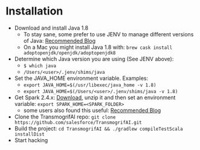# Installation

* Download and install Java 1.8
    * To stay sane, some prefer to use JENV to manage different versions of Java: [Recommended Blog](https://medium.com/@danielnenkov/multiple-jdk-versions-on-mac-os-x-with-jenv-5ea5522ddc9b)
    * On a Mac you might install Java 1.8 with: `brew cask install adoptopenjdk/openjdk/adoptopenjdk8`
* Determine which Java version you are using (See JENV above):
  * `$ which java`
  * `/Users/<user>/.jenv/shims/java`
* Set the JAVA_HOME environment variable.  Examples: 
  * `export JAVA_HOME=$(/usr/libexec/java_home -v 1.8)`
  * `export JAVA_HOME=$(/Users/<user>/.jenv/shims/java -v 1.8)`
* Get Spark 2.4.x: [Download](https://spark.apache.org/downloads.html), unzip it and then set an environment variable: `export SPARK_HOME=<SPARK_FOLDER>`
    * some users also found this useful: [Recommended Blog](https://www.tutorialkart.com/apache-spark/how-to-install-spark-on-mac-os/)
* Clone the TransmogrifAI repo: `git clone https://github.com/salesforce/TransmogrifAI.git`
* Build the project: `cd TransmogrifAI && ./gradlew compileTestScala installDist`
* Start hacking
